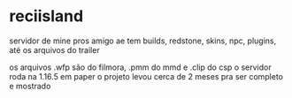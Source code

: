 # reciisland
servidor de mine pros amigo ae
tem builds, redstone, skins, npc, plugins, até os arquivos do trailer

os arquivos .wfp são do filmora, .pmm do mmd e .clip do csp
o servidor roda na 1.16.5 em paper
o projeto levou cerca de 2 meses pra ser completo e mostrado
